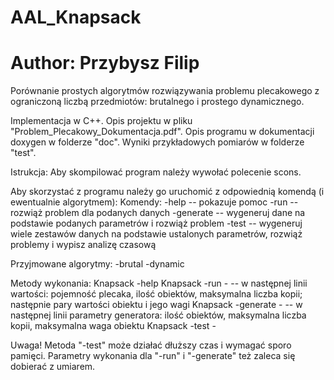# AAL_Knapsack
# Author: Przybysz Filip

Porównanie prostych algorytmów rozwiązywania problemu plecakowego z ograniczoną liczbą przedmiotów: brutalnego i prostego dynamicznego.

Implementacja w C++.
Opis projektu w pliku "Problem_Plecakowy_Dokumentacja.pdf".
Opis programu w dokumentacji doxygen w folderze "doc".
Wyniki przykładowych pomiarów w folderze "test".


Istrukcja:
Aby skompilować program należy wywołać polecenie scons.

Aby skorzystać z programu należy go uruchomić z odpowiednią komendą (i ewentualnie algorytmem):
Komendy:
-help -- pokazuje pomoc
-run -- rozwiąż problem dla podanych danych
-generate -- wygeneruj dane na podstawie podanych parametrów i rozwiąż problem
-test -- wygeneruj wiele zestawów danych na podstawie ustalonych parametrów, rozwiąż problemy i wypisz analizę czasową

Przyjmowane algorytmy:
-brutal
-dynamic

Metody wykonania:
Knapsack -help
Knapsack -run -<algorithm> -- w następnej linii wartości: pojemność plecaka, ilość obiektów, maksymalna liczba kopii; następnie pary wartości obiektu i jego wagi
Knapsack -generate -<algorithm> -- w następnej linii parametry generatora: ilość obiektów, maksymalna liczba kopii, maksymalna waga obiektu
Knapsack -test -<algorithm>


Uwaga! Metoda "-test" może działać dłuższy czas i wymagać sporo pamięci.
Parametry wykonania dla "-run" i "-generate" też zaleca się dobierać z umiarem.
